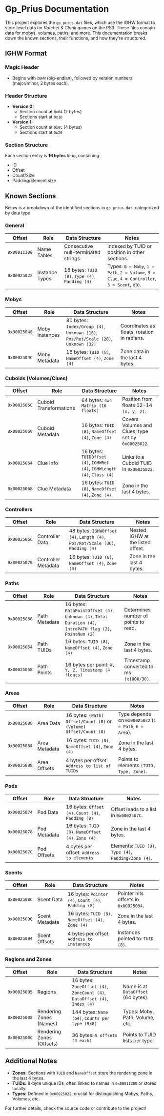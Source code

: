 # Gp_Prius Documentation

This project explores the `gp_prius.dat` files, which use the IGHW format to store level data for *Ratchet & Clank* games on the PS3. These files contain data for mobys, volumes, paths, and more. This documentation breaks down the known sections, their functions, and how they're structured.

## IGHW Format
### Magic Header
- Begins with `IGHW` (big-endian), followed by version numbers (major/minor, 2 bytes each).

### Header Structure
- **Version 0:**
  - Section count at `0x0A` (2 bytes)
  - Sections start at `0x10`
- **Version 1:**
  - Section count at `0x0C` (4 bytes)
  - Sections start at `0x20`

### Section Structure
Each section entry is **16 bytes** long, containing:
- ID
- Offset
- Count/Size
- Padding/Element size

## Known Sections
Below is a breakdown of the identified sections in `gp_prius.dat`, categorized by data type.

### General
| Offset      | Role          | Data Structure | Notes |
|------------|--------------|---------------|-------|
| `0x00011300` | Name Tables  | Consecutive null-terminated strings | Indexed by TUID or position in other sections. |
| `0x00025022` | Instance Types | 16 bytes: `TUID (8)`, `Type (4)`, `Padding (4)` | Types: `0 = Moby`, `1 = Path`, `2 = Volume`, `3 = Clue`, `4 = Controller`, `5 = Scent`, etc. |

### Mobys
| Offset      | Role          | Data Structure | Notes |
|------------|--------------|---------------|-------|
| `0x00025048` | Moby Instances | 80 bytes: `Index/Group (4)`, `Unknown (16)`, `Pos/Rot/Scale (28)`, `Unknown (32)` | Coordinates as floats, rotation in radians. |
| `0x0002504C` | Moby Metadata | 16 bytes: `TUID (8)`, `NameOffset (4)`, `Zone (4)` | Zone data in the last 4 bytes. |

### Cuboids (Volumes/Clues)
| Offset      | Role          | Data Structure | Notes |
|------------|--------------|---------------|-------|
| `0x0002505C` | Cuboid Transformations | 64 bytes: `4x4 Matrix (16 floats)` | Position from floats 12-14 `(x, y, z)`. |
| `0x00025060` | Cuboid Metadata | 16 bytes: `TUID (8)`, `NameOffset (4)`, `Zone (4)` | Covers Volumes and Clues; type set by `0x00025022`. |
| `0x00025064` | Clue Info | 16 bytes: `TUIDOffset (4)`, `IGHWRef (4)`, `IGHWLength (4)`, `Class (4)` | Links to a Cuboid TUID in `0x00025022`. |
| `0x00025068` | Clue Metadata | 16 bytes: `TUID (8)`, `NameOffset (4)`, `Zone (4)` | Zone in the last 4 bytes. |

### Controllers
| Offset      | Role          | Data Structure | Notes |
|------------|--------------|---------------|-------|
| `0x0002506C` | Controller Data | 48 bytes: `IGHWOffset (4)`, `Length (4)`, `Pos/Rot/Scale (36)`, `Padding (4)` | Nested IGHW at the listed offset. |
| `0x00025070` | Controller Metadata | 16 bytes: `TUID (8)`, `NameOffset (4)`, `Zone (4)` | Zone in the last 4 bytes. |

### Paths
| Offset      | Role          | Data Structure | Notes |
|------------|--------------|---------------|-------|
| `0x00025050` | Path Metadata | 16 bytes: `PathPointOffset (4)`, `Unknown (4)`, `Total Duration (4)`, `IntroPATH flag (2)`, `PointNum (2)` | Determines number of points to read. |
| `0x00025054` | Path TUIDs | 16 bytes: `TUID (8)`, `NameOffset (4)`, `Zone (4)` | Zone in the last 4 bytes. |
| `0x00025058` | Path Points | 16 bytes per point: `X, Y, Z, Timestamp (4 floats)` | Timestamp converted to ms `(x1000/30)`. |

### Areas
| Offset      | Role          | Data Structure | Notes |
|------------|--------------|---------------|-------|
| `0x00025080` | Area Data | 16 bytes: `(Path) Offset/Count (8)` or `(Volume) Offset/Count (8)` | Type depends on `0x00025022` (`1 = Path`, `6 = Area`). |
| `0x00025084` | Area Metadata | 16 bytes: `TUID (8)`, `NameOffset (4)`, `Zone (4)` | Zone in the last 4 bytes. |
| `0x00025088` | Area Offsets | 4 bytes per offset: `Address to list of TUIDs` | Points to elements `(TUID, Type, Zone)`. |

### Pods
| Offset      | Role          | Data Structure | Notes |
|------------|--------------|---------------|-------|
| `0x00025074` | Pod Data | 16 bytes: `Offset (4)`, `Count (4)`, `Padding (8)` | Offset leads to a list in `0x0002507C`. |
| `0x00025078` | Pod Metadata | 16 bytes: `TUID (8)`, `NameOffset (4)`, `Zone (4)` | Zone in the last 4 bytes. |
| `0x0002507C` | Pod Offsets | 4 bytes per offset: `Address to elements` | Elements: `TUID (8)`, `Type (4)`, `Padding/Zone (4)`. |

### Scents
| Offset      | Role          | Data Structure | Notes |
|------------|--------------|---------------|-------|
| `0x0002508C` | Scent Data | 16 bytes: `Pointer (4)`, `Count (4)`, `Padding (8)` | Pointer hits offsets in `0x00025094`. |
| `0x00025090` | Scent Metadata | 16 bytes: `TUID (8)`, `NameOffset (4)`, `Zone (4)` | Zone in the last 4 bytes. |
| `0x00025094` | Scent Offsets | 4 bytes per offset: `Address to instances` | Instances pointed to: `TUID (8)`. |

### Regions and Zones
| Offset      | Role          | Data Structure | Notes |
|------------|--------------|---------------|-------|
| `0x00025005` | Regions | 16 bytes: `ZoneOffset (4)`, `ZoneCount (4)`, `DataOffset (4)`, `Index (4)` | Name is at `DataOffset` (64 bytes). |
| `0x00025008` | Rendering Zones (Names) | 144 bytes: `Name (64)`, `Counts per type (9x8)` | Types: Moby, Path, Volume, etc. |
| `0x0002500C` | Rendering Zones (Offsets) | 36 bytes: `9 offsets (4 each)` | Points to TUID lists per type. |

## Additional Notes
- **Zones:** Sections with `TUID` and `NameOffset` store the rendering zone in the last 4 bytes.
- **TUIDs:** 8-byte unique IDs, often linked to names in `0x00011300` or stored locally.
- **Types:** Defined in `0x00025022`, crucial for distinguishing Mobys, Paths, Volumes, etc.

For further details, check the source code or contribute to the project!

